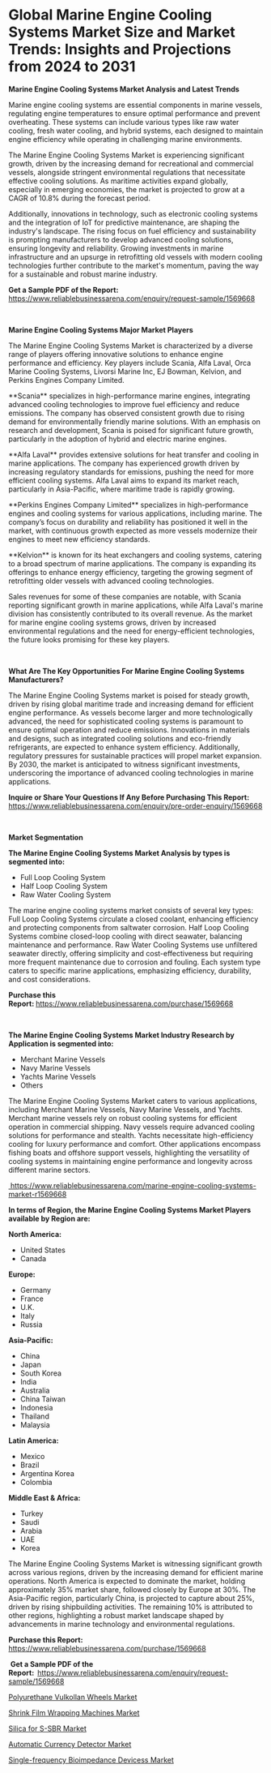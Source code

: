 <p><h1>Global Marine Engine Cooling Systems Market Size and Market Trends: Insights and Projections from 2024 to 2031</h1></p><p><strong>Marine Engine Cooling Systems Market Analysis and Latest Trends</strong></p>
<p><p>Marine engine cooling systems are essential components in marine vessels, regulating engine temperatures to ensure optimal performance and prevent overheating. These systems can include various types like raw water cooling, fresh water cooling, and hybrid systems, each designed to maintain engine efficiency while operating in challenging marine environments. </p><p>The Marine Engine Cooling Systems Market is experiencing significant growth, driven by the increasing demand for recreational and commercial vessels, alongside stringent environmental regulations that necessitate effective cooling solutions. As maritime activities expand globally, especially in emerging economies, the market is projected to grow at a CAGR of 10.8% during the forecast period. </p><p>Additionally, innovations in technology, such as electronic cooling systems and the integration of IoT for predictive maintenance, are shaping the industry's landscape. The rising focus on fuel efficiency and sustainability is prompting manufacturers to develop advanced cooling solutions, ensuring longevity and reliability. Growing investments in marine infrastructure and an upsurge in retrofitting old vessels with modern cooling technologies further contribute to the market's momentum, paving the way for a sustainable and robust marine industry.</p></p>
<p><strong>Get a Sample PDF of the Report:&nbsp;</strong> <a href="https://www.reliablebusinessarena.com/enquiry/request-sample/1569668?utm_campaign=1557&utm_medium=2&utm_source=Github&utm_content=ia&utm_term=14102024&utm_id=marine-engine-cooling-systems">https://www.reliablebusinessarena.com/enquiry/request-sample/1569668</a></p>
<p>&nbsp;</p>
<p><strong>Marine Engine Cooling Systems Major Market Players</strong></p>
<p><p>The Marine Engine Cooling Systems Market is characterized by a diverse range of players offering innovative solutions to enhance engine performance and efficiency. Key players include Scania, Alfa Laval, Orca Marine Cooling Systems, Livorsi Marine Inc, EJ Bowman, Kelvion, and Perkins Engines Company Limited.</p><p>**Scania** specializes in high-performance marine engines, integrating advanced cooling technologies to improve fuel efficiency and reduce emissions. The company has observed consistent growth due to rising demand for environmentally friendly marine solutions. With an emphasis on research and development, Scania is poised for significant future growth, particularly in the adoption of hybrid and electric marine engines.</p><p>**Alfa Laval** provides extensive solutions for heat transfer and cooling in marine applications. The company has experienced growth driven by increasing regulatory standards for emissions, pushing the need for more efficient cooling systems. Alfa Laval aims to expand its market reach, particularly in Asia-Pacific, where maritime trade is rapidly growing.</p><p>**Perkins Engines Company Limited** specializes in high-performance engines and cooling systems for various applications, including marine. The company’s focus on durability and reliability has positioned it well in the market, with continuous growth expected as more vessels modernize their engines to meet new efficiency standards.</p><p>**Kelvion** is known for its heat exchangers and cooling systems, catering to a broad spectrum of marine applications. The company is expanding its offerings to enhance energy efficiency, targeting the growing segment of retrofitting older vessels with advanced cooling technologies.</p><p>Sales revenues for some of these companies are notable, with Scania reporting significant growth in marine applications, while Alfa Laval's marine division has consistently contributed to its overall revenue. As the market for marine engine cooling systems grows, driven by increased environmental regulations and the need for energy-efficient technologies, the future looks promising for these key players.</p></p>
<p>&nbsp;</p>
<p><strong>What Are The Key Opportunities For Marine Engine Cooling Systems Manufacturers?</strong></p>
<p><p>The Marine Engine Cooling Systems market is poised for steady growth, driven by rising global maritime trade and increasing demand for efficient engine performance. As vessels become larger and more technologically advanced, the need for sophisticated cooling systems is paramount to ensure optimal operation and reduce emissions. Innovations in materials and designs, such as integrated cooling solutions and eco-friendly refrigerants, are expected to enhance system efficiency. Additionally, regulatory pressures for sustainable practices will propel market expansion. By 2030, the market is anticipated to witness significant investments, underscoring the importance of advanced cooling technologies in marine applications.</p></p>
<p><strong>Inquire or Share Your Questions If Any Before Purchasing This Report:</strong> <a href="https://www.reliablebusinessarena.com/enquiry/pre-order-enquiry/1569668?utm_campaign=1557&utm_medium=2&utm_source=Github&utm_content=ia&utm_term=14102024&utm_id=marine-engine-cooling-systems">https://www.reliablebusinessarena.com/enquiry/pre-order-enquiry/1569668</a></p>
<p>&nbsp;</p>
<p><strong>Market Segmentation</strong></p>
<p><strong>The Marine Engine Cooling Systems Market Analysis by types is segmented into:</strong></p>
<p><ul><li>Full Loop Cooling System</li><li>Half Loop Cooling System</li><li>Raw Water Cooling System</li></ul></p>
<p><p>The marine engine cooling systems market consists of several key types: Full Loop Cooling Systems circulate a closed coolant, enhancing efficiency and protecting components from saltwater corrosion. Half Loop Cooling Systems combine closed-loop cooling with direct seawater, balancing maintenance and performance. Raw Water Cooling Systems use unfiltered seawater directly, offering simplicity and cost-effectiveness but requiring more frequent maintenance due to corrosion and fouling. Each system type caters to specific marine applications, emphasizing efficiency, durability, and cost considerations.</p></p>
<p><strong>Purchase this Report:&nbsp;</strong><a href="https://www.reliablebusinessarena.com/purchase/1569668?utm_campaign=1557&utm_medium=2&utm_source=Github&utm_content=ia&utm_term=14102024&utm_id=marine-engine-cooling-systems">https://www.reliablebusinessarena.com/purchase/1569668</a></p>
<p>&nbsp;</p>
<p><strong>The Marine Engine Cooling Systems Market Industry Research by Application is segmented into:</strong></p>
<p><ul><li>Merchant Marine Vessels</li><li>Navy Marine Vessels</li><li>Yachts Marine Vessels</li><li>Others</li></ul></p>
<p><p>The Marine Engine Cooling Systems Market caters to various applications, including Merchant Marine Vessels, Navy Marine Vessels, and Yachts. Merchant marine vessels rely on robust cooling systems for efficient operation in commercial shipping. Navy vessels require advanced cooling solutions for performance and stealth. Yachts necessitate high-efficiency cooling for luxury performance and comfort. Other applications encompass fishing boats and offshore support vessels, highlighting the versatility of cooling systems in maintaining engine performance and longevity across different marine sectors.</p></p>
<p><a href="https://www.reliablebusinessarena.com/marine-engine-cooling-systems-market-r1569668?utm_campaign=1557&utm_medium=2&utm_source=Github&utm_content=ia&utm_term=14102024&utm_id=marine-engine-cooling-systems">&nbsp;https://www.reliablebusinessarena.com/marine-engine-cooling-systems-market-r1569668</a></p>
<p><strong>In terms of Region, the Marine Engine Cooling Systems Market Players available by Region are:</strong></p>
<p>
    <p> <strong> North America: </strong>
        <ul>
            <li>United States</li>
            <li>Canada</li>
        </ul>
        </p> 
    <p> <strong> Europe: </strong>
        <ul>
            <li>Germany</li>
            <li>France</li>
            <li>U.K.</li>
            <li>Italy</li>
            <li>Russia</li>
        </ul>
        </p> 
    <p> <strong> Asia-Pacific: </strong>
        <ul>
            <li>China</li>
            <li>Japan</li>
            <li>South Korea</li>
            <li>India</li>
            <li>Australia</li>
            <li>China Taiwan</li>
            <li>Indonesia</li>
            <li>Thailand</li>
            <li>Malaysia</li>
        </ul>
        </p> 
    <p> <strong> Latin America: </strong>
        <ul>
            <li>Mexico</li>
            <li>Brazil</li>
            <li>Argentina Korea</li>
            <li>Colombia</li>
        </ul>
        </p> 
    <p> <strong> Middle East & Africa: </strong>
        <ul>
            <li>Turkey</li>
            <li>Saudi</li>
            <li>Arabia</li>
            <li>UAE</li>
            <li>Korea</li>
        </ul>
    </p>
    </p>
<p><p>The Marine Engine Cooling Systems Market is witnessing significant growth across various regions, driven by the increasing demand for efficient marine operations. North America is expected to dominate the market, holding approximately 35% market share, followed closely by Europe at 30%. The Asia-Pacific region, particularly China, is projected to capture about 25%, driven by rising shipbuilding activities. The remaining 10% is attributed to other regions, highlighting a robust market landscape shaped by advancements in marine technology and environmental regulations.</p></p>
<p><strong>Purchase this Report: </strong><a href="https://www.reliablebusinessarena.com/purchase/1569668?utm_campaign=1557&utm_medium=2&utm_source=Github&utm_content=ia&utm_term=14102024&utm_id=marine-engine-cooling-systems">https://www.reliablebusinessarena.com/purchase/1569668</a></p>
<p>&nbsp;<strong>Get a Sample PDF of the Report:&nbsp;&nbsp;</strong><a href="https://www.reliablebusinessarena.com/enquiry/request-sample/1569668?utm_campaign=1557&utm_medium=2&utm_source=Github&utm_content=ia&utm_term=14102024&utm_id=marine-engine-cooling-systems">https://www.reliablebusinessarena.com/enquiry/request-sample/1569668</a></p>
<p><strong></strong></p>
<p><p><a href="https://www.linkedin.com/pulse/polyurethane-vulkollan-wheels-market-research-report-zucmc?trk=public_post_embed_feed-article-content&utm_campaign=1557&utm_medium=2&utm_source=Github&utm_content=ia&utm_term=14102024&utm_id=marine-engine-cooling-systems">Polyurethane Vulkollan Wheels Market</a></p><p><a href="https://www.linkedin.com/pulse/trends-global-shrink-film-wrapping-machines-market-forecast-my1ic?trk=public_post_embed_feed-article-content&utm_campaign=1557&utm_medium=2&utm_source=Github&utm_content=ia&utm_term=14102024&utm_id=marine-engine-cooling-systems">Shrink Film Wrapping Machines Market</a></p><p><a href="https://www.linkedin.com/pulse/silica-s-sbr-market-investigation-industry-evolution-forecast-euire?utm_campaign=1557&utm_medium=2&utm_source=Github&utm_content=ia&utm_term=14102024&utm_id=marine-engine-cooling-systems">Silica for S-SBR Market</a></p><p><a href="https://www.linkedin.com/pulse/navigating-automatic-currency-detector-market-expert-f4suc?trk=public_post_embed_feed-article-content&utm_campaign=1557&utm_medium=2&utm_source=Github&utm_content=ia&utm_term=14102024&utm_id=marine-engine-cooling-systems">Automatic Currency Detector Market</a></p><p><a href="https://www.linkedin.com/pulse/single-frequency-bioimpedance-devicess-market-essentials-fapac?trk=public_post_embed_feed-article-content&utm_campaign=1557&utm_medium=2&utm_source=Github&utm_content=ia&utm_term=14102024&utm_id=marine-engine-cooling-systems">Single-frequency Bioimpedance Devicess Market</a></p></p>